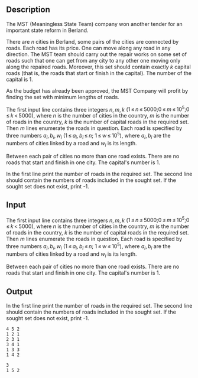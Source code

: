 ## Description

<div><p>The MST (Meaningless State Team) company won another tender for an important state reform in Berland.</p><p>There are <span class="tex-span"><i>n</i></span> cities in Berland, some pairs of the cities are connected by roads. Each road has its price. One can move along any road in any direction. The MST team should carry out the repair works on some set of roads such that one can get from any city to any other one moving only along the repaired roads. Moreover, this set should contain exactly <span class="tex-span"><i>k</i></span> capital roads (that is, the roads that start or finish in the capital). The number of the capital is 1.</p><p>As the budget has already been approved, the MST Company will profit by finding the set with minimum lengths of roads.</p></div><div class="input-specification"><p>The first input line contains three integers <span class="tex-span"><i>n</i>, <i>m</i>, <i>k</i></span> (<span class="tex-span">1 ≤ <i>n</i> ≤ 5000;0 ≤ <i>m</i> ≤ 10<sup class="upper-index">5</sup>;0 ≤ <i>k</i> &lt; 5000</span>), where <span class="tex-span"><i>n</i></span> is the number of cities in the country, <span class="tex-span"><i>m</i></span> is the number of roads in the country, <span class="tex-span"><i>k</i></span> is the number of capital roads in the required set. Then <span class="tex-span"><i>m</i></span> lines enumerate the roads in question. Each road is specified by three numbers <span class="tex-span"><i>a</i><sub class="lower-index"><i>i</i></sub>, <i>b</i><sub class="lower-index"><i>i</i></sub>, <i>w</i><sub class="lower-index"><i>i</i></sub></span> (<span class="tex-span">1 ≤ <i>a</i><sub class="lower-index"><i>i</i></sub>, <i>b</i><sub class="lower-index"><i>i</i></sub> ≤ <i>n</i></span>; <span class="tex-span">1 ≤ <i>w</i> ≤ 10<sup class="upper-index">5</sup></span>), where <span class="tex-span"><i>a</i><sub class="lower-index"><i>i</i></sub>, <i>b</i><sub class="lower-index"><i>i</i></sub></span> are the numbers of cities linked by a road and <span class="tex-span"><i>w</i><sub class="lower-index"><i>i</i></sub></span> is its length. </p><p>Between each pair of cities no more than one road exists. There are no roads that start and finish in one city. The capital's number is 1.</p></div><div class="output-specification"><p>In the first line print the number of roads in the required set. The second line should contain the numbers of roads included in the sought set. If the sought set does not exist, print -1.</p></div>

## Input

<p>The first input line contains three integers <span class="tex-span"><i>n</i>, <i>m</i>, <i>k</i></span> (<span class="tex-span">1 ≤ <i>n</i> ≤ 5000;0 ≤ <i>m</i> ≤ 10<sup class="upper-index">5</sup>;0 ≤ <i>k</i> &lt; 5000</span>), where <span class="tex-span"><i>n</i></span> is the number of cities in the country, <span class="tex-span"><i>m</i></span> is the number of roads in the country, <span class="tex-span"><i>k</i></span> is the number of capital roads in the required set. Then <span class="tex-span"><i>m</i></span> lines enumerate the roads in question. Each road is specified by three numbers <span class="tex-span"><i>a</i><sub class="lower-index"><i>i</i></sub>, <i>b</i><sub class="lower-index"><i>i</i></sub>, <i>w</i><sub class="lower-index"><i>i</i></sub></span> (<span class="tex-span">1 ≤ <i>a</i><sub class="lower-index"><i>i</i></sub>, <i>b</i><sub class="lower-index"><i>i</i></sub> ≤ <i>n</i></span>; <span class="tex-span">1 ≤ <i>w</i> ≤ 10<sup class="upper-index">5</sup></span>), where <span class="tex-span"><i>a</i><sub class="lower-index"><i>i</i></sub>, <i>b</i><sub class="lower-index"><i>i</i></sub></span> are the numbers of cities linked by a road and <span class="tex-span"><i>w</i><sub class="lower-index"><i>i</i></sub></span> is its length. </p><p>Between each pair of cities no more than one road exists. There are no roads that start and finish in one city. The capital's number is 1.</p>

## Output

<p>In the first line print the number of roads in the required set. The second line should contain the numbers of roads included in the sought set. If the sought set does not exist, print -1.</p>





```input1
4 5 2
1 2 1
2 3 1
3 4 1
1 3 3
1 4 2

```




```output1
3
1 5 2
```


